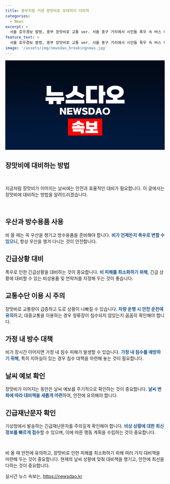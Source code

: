 ```yaml
---
title: 중부지방 거센 장맛비로 모레까지 이어져
categories:
  - News
excerpt: >
  서울 호우경보 발령, 중부 장맛비로 교통 ver. 서울 중구 거리에서 시민들 폭우 속 버스 대기. 동부간선도로 통행 제한, 출근길 어려움. 서울 소강, 경기 북부·강원 세찬 비. 중부 장맛비 모레까지 이어져 최대 200㎜ 이상 예상. 주의 요구. 17일 오전 서울·경기 등 후문 호우경보, 중랑천 부유물 드러나. -> 요약문 
feature_text: >
  서울 호우경보 발령, 중부 장맛비로 교통 ver. 서울 중구 거리에서 시민들 폭우 속 버스 대기. 동부간선도로 통행 제한, 출근길 어려움. 서울 소강, 경기 북부·강원 세찬 비. 중부 장맛비 모레까지 이어져 최대 200㎜ 이상 예상. 주의 요구. 17일 오전 서울·경기 등 후문 호우경보, 중랑천 부유물 드러나. -> 요약문 
image: '/assets/img/newsdao_breakingnews.jpg'
---
```


<p><img src="/assets/img/newsdao_breakingnews.jpg" alt="bookingtag 속보" /></p>

<h2>장맛비에 대비하는 방법</h2>

<p data-ke-size="size16">&nbsp;</p>

<p>지금처럼 장맛비가 이어지는 날씨에는 안전과 효율적인 대비가 필요합니다. 이 글에서는 장맛비에 대비하는 방법을 알려드리겠습니다. </p>

<p data-ke-size="size16">&nbsp;</p>

<h2 data-ke-size="size26">우산과 방수용품 사용</h2>

<p>비 올 때는 꼭 우산을 챙기고 방수용품을 준비해야 합니다. <b><span style="color: #1a5490;">비가 언제든지 폭우로 변할 수 있으니</span></b>, 항상 우산을 챙겨 다니는 것이 안전합니다. </p>

<h2 data-ke-size="size26">긴급상황 대비</h2>

<p>폭우로 인한 긴급상황을 대비하는 것이 중요합니다. <b><span style="color: #1a5490;">비 피해를 최소화하기 위해</span></b>, 긴급 상황에 대비할 수 있는 비상용품 및 연락처를 지정해 두는 것이 좋습니다.</p>

<h2 data-ke-size="size26">교통수단 이용 시 주의</h2>

<p>장맛비로 교통량이 급증하고 도로 상황이 나빠질 수 있습니다. <b><span style="color: #1a5490;">차량 운행 시 안전 운전에 유의</span></b>하고, 대중교통을 이용하는 경우 정류장이 침수되지 않았는지 꼼꼼히 확인해야 합니다.</p>

<h2 data-ke-size="size26">가정 내 방수 대책</h2>

<p>비가 장시간 이어지면 가정 내 침수 피해가 발생할 수 있습니다. <b><span style="color: #1a5490;">가정 내 침수를 예방하기 위해</span></b>, 특히 지하실이 있는 경우 침수 대책을 마련해 놓는 것이 필요합니다.</p>

<h2 data-ke-size="size26">날씨 예보 확인</h2>

<p>장맛비가 이어지는 동안은 날씨 예보를 주기적으로 확인하는 것이 중요합니다. <b><span style="color: #1a5490;">날씨 변화에 따라 대비책을 새롭게 마련</span></b>하여, 안전에 유의해야 합니다.</p>

<h2 data-ke-size="size26">긴급재난문자 확인</h2>

<p>기상청에서 발송하는 긴급재난문자를 주의깊게 확인해야 합니다. <b><span style="color: #1a5490;">비상 상황에 대한 최신 정보를 빠르게 접수</span></b>할 수 있으며, 이에 따른 행동 계획을 수립하는 것이 중요합니다.</p>

<p data-ke-size="size16">&nbsp;</p>

<p>비 올 때 안전에 유의하고, 장맛비로 인한 피해를 최소화하기 위해 여러 가지 대비책을 마련해 두는 것이 중요합니다. 현재의 날씨 상황에 맞춰 대비책을 챙기고, 안전에 최선을 다하는 것이 중요합니다.</p>
실시간 뉴스 속보는, <a href="https://newsdao.kr" rel="dofollow">https://newsdao.kr</a>


